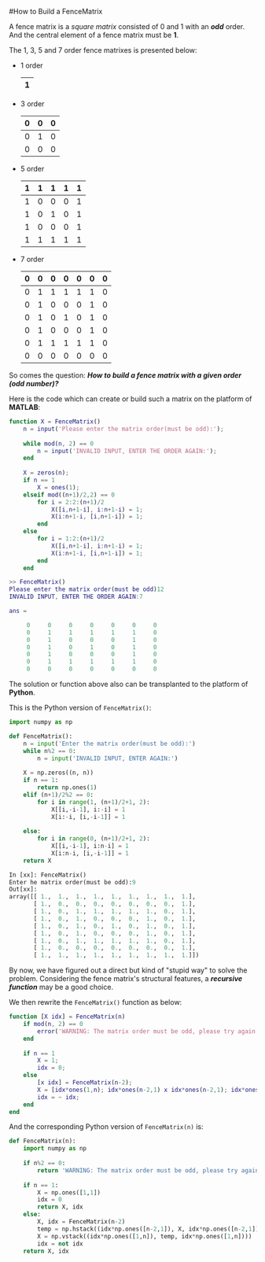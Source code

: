 #How to Build a FenceMatrix

A fence matrix is a _square matrix_ consisted of 0 and 1 with an _**odd**_ order. And the central element of a fence matrix must be **1**. 

The 1, 3, 5 and 7 order fence matrixes is presented below:
* 1 order 

    1|
    ---|
* 3 order

    0|0|0
    ---|---|---
    0|1|0
    0|0|0

* 5 order

    1|1|1|1|1
    ---|---|---|---|---
    1|0|0|0|1
    1|0|1|0|1
    1|0|0|0|1
    1|1|1|1|1
    
* 7 order

    0|0|0|0|0|0|0
    ---|---|---|---|---|---|---
    0|1|1|1|1|1|0
    0|1|0|0|0|1|0
    0|1|0|1|0|1|0
    0|1|0|0|0|1|0
    0|1|1|1|1|1|0
    0|0|0|0|0|0|0

So comes the question: _**How to build a fence matrix with a given order (odd number)?**_

Here is the code which can create or build such a matrix on the platform of **MATLAB**:
```Matlab
function X = FenceMatrix()
    n = input('Please enter the matrix order(must be odd):');
    
    while mod(n, 2) == 0
        n = input('INVALID INPUT, ENTER THE ORDER AGAIN:');
    end
        
    X = zeros(n);
    if n == 1
        X = ones(1);
    elseif mod((n+1)/2,2) == 0
        for i = 2:2:(n+1)/2
            X([i,n+1-i], i:n+1-i) = 1;
            X(i:n+1-i, [i,n+1-i]) = 1;
        end
    else
        for i = 1:2:(n+1)/2
            X([i,n+1-i], i:n+1-i) = 1;
            X(i:n+1-i, [i,n+1-i]) = 1;
        end
    end
```
```MATLAB
>> FenceMatrix()
Please enter the matrix order(must be odd)12
INVALID INPUT, ENTER THE ORDER AGAIN:7

ans =

     0     0     0     0     0     0     0
     0     1     1     1     1     1     0
     0     1     0     0     0     1     0
     0     1     0     1     0     1     0
     0     1     0     0     0     1     0
     0     1     1     1     1     1     0
     0     0     0     0     0     0     0
```
The solution or function above also can be transplanted to the platform of **Python**.

This is the Python version of `FenceMatrix()`:
```Python
import numpy as np

def FenceMatrix():
    n = input('Enter the matrix order(must be odd):')
    while n%2 == 0:
        n = input('INVALID INPUT, ENTER AGAIN:')
    
    X = np.zeros((n, n))
    if n == 1:
        return np.ones(1)
    elif (n+1)/2%2 == 0:
    	for i in range(1, (n+1)/2+1, 2):
    		X[[i,-i-1], i:-i] = 1
    		X[i:-i, [i,-i-1]] = 1
    		
    else:
    	for i in range(0, (n+1)/2+1, 2):
    		X[[i,-i-1], i:n-i] = 1
    		X[i:n-i, [i,-i-1]] = 1
    return X
```
```Python
In [xx]: FenceMatrix()
Enter he matrix order(must be odd):9
Out[xx]:
array([[ 1.,  1.,  1.,  1.,  1.,  1.,  1.,  1.,  1.],
       [ 1.,  0.,  0.,  0.,  0.,  0.,  0.,  0.,  1.],
       [ 1.,  0.,  1.,  1.,  1.,  1.,  1.,  0.,  1.],
       [ 1.,  0.,  1.,  0.,  0.,  0.,  1.,  0.,  1.],
       [ 1.,  0.,  1.,  0.,  1.,  0.,  1.,  0.,  1.],
       [ 1.,  0.,  1.,  0.,  0.,  0.,  1.,  0.,  1.],
       [ 1.,  0.,  1.,  1.,  1.,  1.,  1.,  0.,  1.],
       [ 1.,  0.,  0.,  0.,  0.,  0.,  0.,  0.,  1.],
       [ 1.,  1.,  1.,  1.,  1.,  1.,  1.,  1.,  1.]])

```
By now, we have figured out a direct but kind of "stupid way" to solve the problem. Considering the fence matrix's structural features, a _**recursive function**_ may be a good choice.

We then rewrite the `FenceMatrix()` function as below:
```Matlab
function [X idx] = FenceMatrix(n)
    if mod(n, 2) == 0
        error('WARNING: The matrix order must be odd, please try again!')
    end
    
    if n == 1
        X = 1;
        idx = 0;
    else
        [x idx] = FenceMatrix(n-2);
        X = [idx*ones(1,n); idx*ones(n-2,1) x idx*ones(n-2,1); idx*ones(1,n)];
        idx = ~ idx;
    end
end
```
And the corresponding Python version of `FenceMatrix(n)` is:
```Python
def FenceMatrix(n):
    import numpy as np
    
    if n%2 == 0:
        return 'WARNING: The matrix order must be odd, please try again!'
    
    if n == 1:
        X = np.ones([1,1])
        idx = 0
        return X, idx
    else:
        X, idx = FenceMatrix(n-2)
        temp = np.hstack((idx*np.ones([n-2,1]), X, idx*np.ones([n-2,1])))
        X = np.vstack((idx*np.ones([1,n]), temp, idx*np.ones([1,n])))
        idx = not idx
    return X, idx
```

